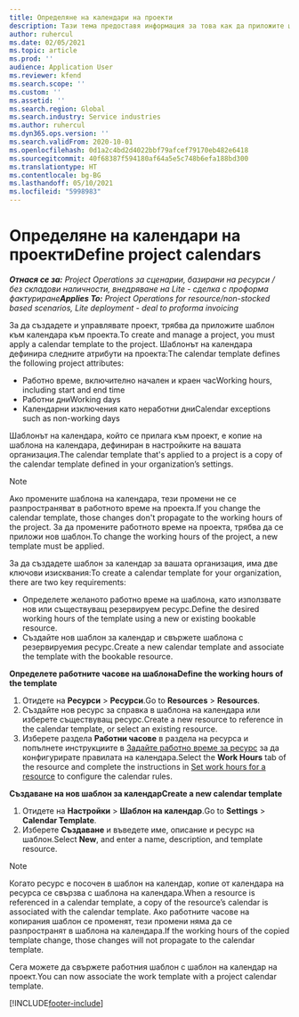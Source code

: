 ```yaml
---
title: Определяне на календари на проекти
description: Тази тема предоставя информация за това как да приложите шаблон на календар към проект за проследяване на графика на проекта.
author: ruhercul
ms.date: 02/05/2021
ms.topic: article
ms.prod: ''
audience: Application User
ms.reviewer: kfend
ms.search.scope: ''
ms.custom: ''
ms.assetid: ''
ms.search.region: Global
ms.search.industry: Service industries
ms.author: ruhercul
ms.dyn365.ops.version: ''
ms.search.validFrom: 2020-10-01
ms.openlocfilehash: 0d1a2c4bd2d4022bbf79afcef79170eb482e6418
ms.sourcegitcommit: 40f68387f594180af64a5e5c748b6efa188bd300
ms.translationtype: HT
ms.contentlocale: bg-BG
ms.lasthandoff: 05/10/2021
ms.locfileid: "5998983"
---
```

# <a name="define-project-calendars"></a><span data-ttu-id="8f5f5-103">Определяне на календари на проекти</span><span class="sxs-lookup"><span data-stu-id="8f5f5-103">Define project calendars</span></span>

<span data-ttu-id="8f5f5-104">_**Отнася се за:** Project Operations за сценарии, базирани на ресурси / без складови наличности, внедряване на Lite - сделка с проформа фактуриране_</span><span class="sxs-lookup"><span data-stu-id="8f5f5-104">_**Applies To:** Project Operations for resource/non-stocked based scenarios, Lite deployment - deal to proforma invoicing_</span></span>

<span data-ttu-id="8f5f5-105">За да създадете и управлявате проект, трябва да приложите шаблон към календара към проекта.</span><span class="sxs-lookup"><span data-stu-id="8f5f5-105">To create and manage a project, you must apply a calendar template to the project.</span></span> <span data-ttu-id="8f5f5-106">Шаблонът на календара дефинира следните атрибути на проекта:</span><span class="sxs-lookup"><span data-stu-id="8f5f5-106">The calendar template defines the following project attributes:</span></span>

- <span data-ttu-id="8f5f5-107">Работно време, включително начален и краен час</span><span class="sxs-lookup"><span data-stu-id="8f5f5-107">Working hours, including start and end time</span></span>
- <span data-ttu-id="8f5f5-108">Работни дни</span><span class="sxs-lookup"><span data-stu-id="8f5f5-108">Working days</span></span>
- <span data-ttu-id="8f5f5-109">Календарни изключения като неработни дни</span><span class="sxs-lookup"><span data-stu-id="8f5f5-109">Calendar exceptions such as non-working days</span></span>

<span data-ttu-id="8f5f5-110">Шаблонът на календара, който се прилага към проект, е копие на шаблона на календара, дефиниран в настройките на вашата организация.</span><span class="sxs-lookup"><span data-stu-id="8f5f5-110">The calendar template that's applied to a project is a copy of the calendar template defined in your organization’s settings.</span></span>

> [!NOTE]
> <span data-ttu-id="8f5f5-111">Ако промените шаблона на календара, тези промени не се разпространяват в работното време на проекта.</span><span class="sxs-lookup"><span data-stu-id="8f5f5-111">If you change the calendar template, those changes don't propagate to the working hours of the project.</span></span> <span data-ttu-id="8f5f5-112">За да промените работното време на проекта, трябва да се приложи нов шаблон.</span><span class="sxs-lookup"><span data-stu-id="8f5f5-112">To change the working hours of the project, a new template must be applied.</span></span>

<span data-ttu-id="8f5f5-113">За да създадете шаблон за календар за вашата организация, има две ключови изисквания:</span><span class="sxs-lookup"><span data-stu-id="8f5f5-113">To create a calendar template for your organization, there are two key requirements:</span></span>

- <span data-ttu-id="8f5f5-114">Определете желаното работно време на шаблона, като използвате нов или съществуващ резервируем ресурс.</span><span class="sxs-lookup"><span data-stu-id="8f5f5-114">Define the desired working hours of the template using a new or existing bookable resource.</span></span>
- <span data-ttu-id="8f5f5-115">Създайте нов шаблон за календар и свържете шаблона с резервируемия ресурс.</span><span class="sxs-lookup"><span data-stu-id="8f5f5-115">Create a new calendar template and associate the template with the bookable resource.</span></span>

<span data-ttu-id="8f5f5-116">**Определете работните часове на шаблона**</span><span class="sxs-lookup"><span data-stu-id="8f5f5-116">**Define the working hours of the template**</span></span>

1. <span data-ttu-id="8f5f5-117">Отидете на **Ресурси** \> **Ресурси**.</span><span class="sxs-lookup"><span data-stu-id="8f5f5-117">Go to **Resources** \> **Resources**.</span></span>
2. <span data-ttu-id="8f5f5-118">Създайте нов ресурс за справка в шаблона на календара или изберете съществуващ ресурс.</span><span class="sxs-lookup"><span data-stu-id="8f5f5-118">Create a new resource to reference in the calendar template, or select an existing resource.</span></span>
3. <span data-ttu-id="8f5f5-119">Изберете раздела **Работни часове** в раздела на ресурса и попълнете инструкциите в [Задайте работно време за ресурс](/dynamics365/field-service/set-work-hours-resource.md) за да конфигурирате правилата на календара.</span><span class="sxs-lookup"><span data-stu-id="8f5f5-119">Select the **Work Hours** tab of the resource and complete the instructions in [Set work hours for a resource](/dynamics365/field-service/set-work-hours-resource.md) to configure the calendar rules.</span></span>

<span data-ttu-id="8f5f5-120">**Създаване на нов шаблон за календар**</span><span class="sxs-lookup"><span data-stu-id="8f5f5-120">**Create a new calendar template**</span></span>

1. <span data-ttu-id="8f5f5-121">Отидете на **Настройки** \> **Шаблон на календар**.</span><span class="sxs-lookup"><span data-stu-id="8f5f5-121">Go to **Settings** \> **Calendar Template**.</span></span>
2. <span data-ttu-id="8f5f5-122">Изберете **Създаване** и въведете име, описание и ресурс на шаблон.</span><span class="sxs-lookup"><span data-stu-id="8f5f5-122">Select **New**, and enter a name, description, and template resource.</span></span>

> [!NOTE]
> <span data-ttu-id="8f5f5-123">Когато ресурс е посочен в шаблон на календар, копие от календара на ресурса се свързва с шаблона на календара.</span><span class="sxs-lookup"><span data-stu-id="8f5f5-123">When a resource is referenced in a calendar template, a copy of the resource’s calendar is associated with the calendar template.</span></span> <span data-ttu-id="8f5f5-124">Ако работните часове на копирания шаблон се променят, тези промени няма да се разпространят в шаблона на календара.</span><span class="sxs-lookup"><span data-stu-id="8f5f5-124">If the working hours of the copied template change, those changes will not propagate to the calendar template.</span></span>

<span data-ttu-id="8f5f5-125">Сега можете да свържете работния шаблон с шаблон на календар на проект.</span><span class="sxs-lookup"><span data-stu-id="8f5f5-125">You can now associate the work template with a project calendar template.</span></span>


[!INCLUDE[footer-include](../includes/footer-banner.md)]

